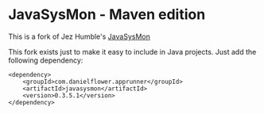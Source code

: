 JavaSysMon - Maven edition
==========================

This is a fork of Jez Humble's [JavaSysMon](https://github.com/jezhumble/javasysmon)

This fork exists just to make it easy to include in Java projects. Just add the following dependency:

	<dependency>
		<groupId>com.danielflower.apprunner</groupId>
		<artifactId>javasysmon</artifactId>
		<version>0.3.5.1</version>
	</dependency>